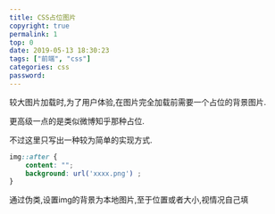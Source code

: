 ```yaml
---
title: CSS占位图片
copyright: true
permalink: 1
top: 0
date: 2019-05-13 18:30:23
tags: ["前端", "css"]
categories: css
password:
---
```


较大图片加载时,为了用户体验,在图片完全加载前需要一个占位的背景图片.

更高级一点的是类似微博知乎那种占位.

不过这里只写出一种较为简单的实现方式.

```css
img::after {
    content: "";
    background: url('xxxx.png') ;
}
```

通过伪类,设置img的背景为本地图片,至于位置或者大小,视情况自己填